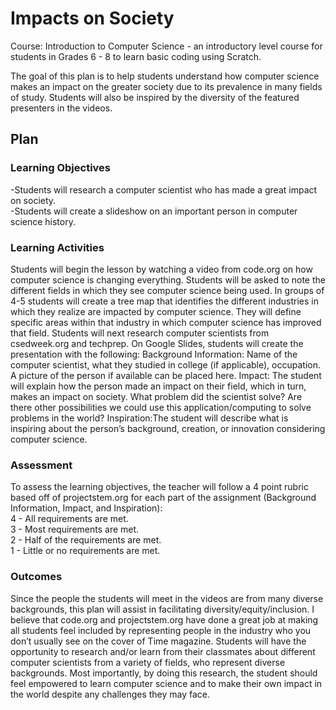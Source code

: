 # Impacts on Society

Course: Introduction to Computer Science - an introductory level course for students in Grades 6 - 8 to learn basic coding using Scratch.

The goal of this plan is to help students understand how computer science makes an impact on the greater society due to its prevalence in many fields of study. Students will also be inspired by the diversity of the featured presenters in the videos.

## Plan

### Learning Objectives

-Students will research a computer scientist who has made a great impact on society.<br>
-Students will create a slideshow on an important person in computer science history.

### Learning Activities

Students will begin the lesson by watching a video from code.org on how computer science is changing everything.
Students will be asked to note the different fields in which they see computer science being used.
In groups of 4-5 students will create a tree map that identifies the different industries in which they realize are impacted by computer science. They will define specific areas within that industry in which computer science has improved that field.
Students will next research computer scientists from csedweek.org and techprep. 
On Google Slides, students will create the presentation with the following:
Background Information: Name of the computer scientist, what they studied in college (if applicable), occupation. A picture of the person if available can be placed here.
Impact: The student will explain how the person made an impact on their field, which in turn, makes an impact on society. What problem did the scientist solve? Are there other possibilities we could use this application/computing to solve problems in the world?
Inspiration:The student will describe what is inspiring about the person’s background, creation, or innovation considering computer science.

### Assessment

To assess the learning objectives, the teacher will follow a 4 point rubric based off of projectstem.org for each part of the assignment (Background Information, Impact, and Inspiration):<br>
	4 - All requirements are met.<br>
	3 - Most requirements are met.<br>
	2 -  Half of the requirements are met.<br>
	1 -  Little or no requirements are met.<br>


### Outcomes

Since the people the students will meet in the videos are from many diverse backgrounds, this plan will assist in facilitating diversity/equity/inclusion. I believe that code.org and projectstem.org have done a great job at making all students feel included by representing people in the industry who you don’t usually see on the cover of Time magazine. Students will have the opportunity to research and/or learn from their classmates about different computer scientists from a variety of fields, who represent diverse backgrounds. Most importantly, by doing this research, the student should feel empowered to learn computer science and to make their own impact in the world despite any challenges they may face.

